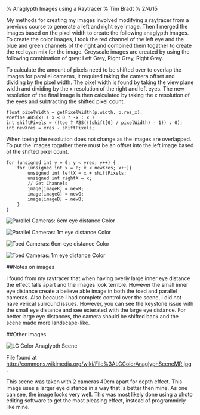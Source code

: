 % Anaglypth Images using a Raytracer
% Tim Bradt
% 2/4/15

My methods for creating my images involved modifying a raytracer from a previous course
to generate a left and right eye image. Then I merged the images based on the pixel width 
to create the following anaglypth images. To create the color images, I took the red channel
of the left eye and the blue and green channels of the right and combined them togather to
create the red cyan mix for the image. Greyscale images are created by using the following
combination of grey: Left Grey, Right Grey, Right Grey.

To calculate the amount of pixels need to be shifted over to overlap the images for parallel
cameras, it required taking the camera offset and dividing by the pixel width. The pixel width
is found by taking the view plane width and dividing by the x resolution of the right and left eyes.
The new resolution of the final image is then calculated by taking the x resolution of the eyes
and subtracting the shifted pixel count.

~~~~ {#FinalResolution .c}
float pixelWidth = getPixelWidth(p.width, p.res_x);
#define ABS(x) ( x < 0 ? -x : x )
int shiftPixels = (!toe ? ABS(((shift[0] / pixelWidth) - 1)) : 0); 
int newXres = xres - shiftPixels;
~~~~~~~~~~~~~~~~~~~~~~~~~~~~~~~~~~~~~~~~~~~~~~~~~~~~~~~~~~~~~~~~~~~

When toeing the resolution does not change as the images are overlapped.
To put the images togather there must be an offset into the left image
based of the shifted pixel count.

~~~~ {#CreateImage .c}
for (unsigned int y = 0; y < yres; y++) {
    for (unsigned int x = 0; x < newXres; x++){
        unsigned int leftX = x + shiftPixels;
        unsigned int rightX = x;
        // Get Channels
        image[imageR] = newR;
        image[imageG] = newG;
        image[imageB] = newB;
    }
}
~~~~~~~~~~~~~~~~~~~~~~~~~~~~~~~~~~~~~~~~~~~~~~~~~~~~~~~~~~~~~~~~~~~

![Parallel Cameras: 6cm eye distance Color](images/color-6cm.png)

![Parallel Cameras: 1m eye distance Color](images/color-1m.png)

![Toed Cameras: 6cm eye distance Color](images/color-6cm-toed.png)

![Toed Cameras: 1m eye distance Color](images/color-1m-toed.png)

##Notes on images

I found from my raytracer that when having overly large inner eye distance
the effect falls apart and the images look terrible. However the small inner eye
distance create a believe able image in both the toed and parallel cameras.
Also because I had complete control over the scene, I did not have verical surround
issues. However, you can see the keystone issue with the small eye distance and see
exterated with the large eye distance. For better large eye distances, the camera should
be shifted back and the scene made more landscape-like.

##Other Images

![LG Color Anaglypth Scene ](http://upload.wikimedia.org/wikipedia/commons/6/68/LGColorAnaglyphSceneMR.jpg)

File found at <http://commons.wikimedia.org/wiki/File%3ALGColorAnaglyphSceneMR.jpg> .

This scene was taken with 2 cameras 40cm apart for depth effect. This image uses a larger eye distance
in a way that is better then mine. As one can see, the image looks very well. This was most likely done
using a photo editing software to get the most pleasing effect, instead of programmicly like mine.

